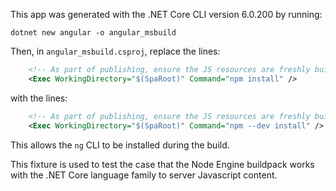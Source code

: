 This app was generated with the .NET Core CLI version 6.0.200 by running:
```
dotnet new angular -o angular_msbuild
```

Then, in `angular_msbuild.csproj`, replace the lines:
```xml
    <!-- As part of publishing, ensure the JS resources are freshly built in production mode -->
    <Exec WorkingDirectory="$(SpaRoot)" Command="npm install" />
```
with the lines:
```xml
    <!-- As part of publishing, ensure the JS resources are freshly built in production mode -->
    <Exec WorkingDirectory="$(SpaRoot)" Command="npm --dev install" />
```
This allows the `ng` CLI to be installed during the build.

This fixture is used to test the case that the Node Engine buildpack works with the .NET
Core language family to server Javascript content.

